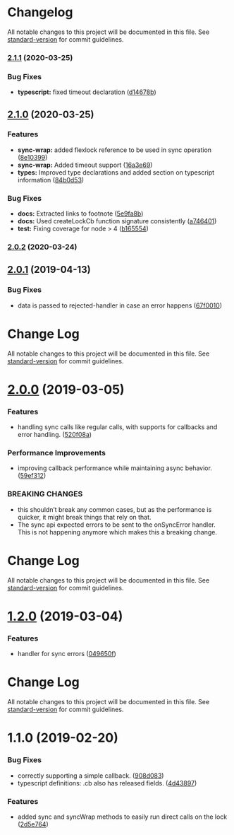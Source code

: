 # Changelog

All notable changes to this project will be documented in this file. See [standard-version](https://github.com/conventional-changelog/standard-version) for commit guidelines.

### [2.1.1](https://github.com/martinheidegger/flexlock-cb/compare/v2.1.0...v2.1.1) (2020-03-25)


### Bug Fixes

* **typescript:** fixed timeout declaration ([d14678b](https://github.com/martinheidegger/flexlock-cb/commit/d14678b5013d88ec815869029ea2eb759a0a8cf6))

## [2.1.0](https://github.com/martinheidegger/flexlock-cb/compare/v2.0.2...v2.1.0) (2020-03-25)


### Features

* **sync-wrap:** added flexlock reference to be used in sync operation ([8e10399](https://github.com/martinheidegger/flexlock-cb/commit/8e10399f54422e7dd159fd54c3d86fda72da25ef))
* **sync-wrap:** Added timeout support ([16a3e69](https://github.com/martinheidegger/flexlock-cb/commit/16a3e69694d9ef548cce98a715abd8c473fe1d2f))
* **types:** Improved type declarations and added section on typescript information ([84b0d53](https://github.com/martinheidegger/flexlock-cb/commit/84b0d537d7b2d5a338801cc84f62005c61e21f46))


### Bug Fixes

* **docs:** Extracted links to footnote ([5e9fa8b](https://github.com/martinheidegger/flexlock-cb/commit/5e9fa8bbd0af88e7f266ec10c3a30d4d81551030))
* **docs:** Used createLockCb function signature consistently ([a746401](https://github.com/martinheidegger/flexlock-cb/commit/a746401818f8e2936015572e587ae285fe746e26))
* **test:** Fixing coverage for node > 4 ([b165554](https://github.com/martinheidegger/flexlock-cb/commit/b1655548bdc9a37ece8801d83e041304ab12044f))

### [2.0.2](https://github.com/martinheidegger/flexlock-cb/compare/v2.0.1...v2.0.2) (2020-03-24)

## [2.0.1](https://github.com/martinheidegger/flexlock-cb/compare/v2.0.0...v2.0.1) (2019-04-13)


### Bug Fixes

* data is passed to rejected-handler in case an error happens ([67f0010](https://github.com/martinheidegger/flexlock-cb/commit/67f0010))



# Change Log

All notable changes to this project will be documented in this file. See [standard-version](https://github.com/conventional-changelog/standard-version) for commit guidelines.

# [2.0.0](https://github.com/martinheidegger/flexlock-cb/compare/v1.2.0...v2.0.0) (2019-03-05)


### Features

* handling sync calls like regular calls, with supports for callbacks and error handling. ([520f08a](https://github.com/martinheidegger/flexlock-cb/commit/520f08a))


### Performance Improvements

* improving callback performance while maintaining async behavior. ([59ef312](https://github.com/martinheidegger/flexlock-cb/commit/59ef312))


### BREAKING CHANGES

* this shouldn’t break any common cases, but as the performance is quicker, it might break things that rely on that.
* The sync api expected errors to be sent to the onSyncError handler. This is not happening anymore which makes this a breaking change.



# Change Log

All notable changes to this project will be documented in this file. See [standard-version](https://github.com/conventional-changelog/standard-version) for commit guidelines.

# [1.2.0](https://github.com/martinheidegger/flexlock-cb/compare/v1.1.0...v1.2.0) (2019-03-04)


### Features

* handler for sync errors ([049650f](https://github.com/martinheidegger/flexlock-cb/commit/049650f))



# Change Log

All notable changes to this project will be documented in this file. See [standard-version](https://github.com/conventional-changelog/standard-version) for commit guidelines.

# 1.1.0 (2019-02-20)


### Bug Fixes

* correctly supporting a simple callback. ([908d083](https://github.com/martinheidegger/flexlock-cb/commit/908d083))
* typescript definitions: .cb also has released fields. ([4d43897](https://github.com/martinheidegger/flexlock-cb/commit/4d43897))


### Features

* added sync and syncWrap methods to easily run direct calls on the lock ([2d5e764](https://github.com/martinheidegger/flexlock-cb/commit/2d5e764))
